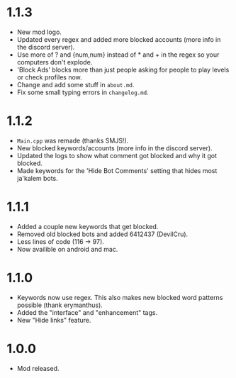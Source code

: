 # 1.1.3
- New mod logo.
- Updated every regex and added more blocked accounts (more info in the discord server).
- Use more of ? and {num,num} instead of * and + in the regex so your computers don't explode.
- 'Block Ads' blocks more than just people asking for people to play levels or check profiles now.
- Change and add some stuff in `about.md`.
- Fix some small typing errors in `changelog.md`.

# 1.1.2
- `Main.cpp` was remade (thanks SMJS!).
- New blocked keywords/accounts (more info in the discord server).
- Updated the logs to show what comment got blocked and why it got blocked.
- Made keywords for the 'Hide Bot Comments' setting that hides most ja'kalem bots.

# 1.1.1
- Added a couple new keywords that get blocked.
- Removed old blocked bots and added 6412437 (DevilCru).
- Less lines of code (116 -> 97).
- Now availible on android and mac.

# 1.1.0
- Keywords now use regex. This also makes new blocked word patterns possible (thank erymanthus).
- Added the "interface" and "enhancement" tags.
- New "Hide links" feature.

# 1.0.0
- Mod released.

